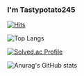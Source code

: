 ### I'm Tastypotato245

<!--
**Tastypotato245/Tastypotato245** is a ✨ _special_ ✨ repository because its `README.md` (this file) appears on your GitHub profile.

Here are some ideas to get you started:

- 🔭 I’m currently working on ...
- 🌱 I’m currently learning ...
- 👯 I’m looking to collaborate on ...
- 🤔 I’m looking for help with ...
- 💬 Ask me about ...
- 📫 How to reach me: ...
- 😄 Pronouns: ...
- ⚡ Fun fact: ...
-->

[![Hits](https://hits.seeyoufarm.com/api/count/incr/badge.svg?url=https%3A%2F%2Fgithub.com%2FTastypotato245%2Fhit-counter&count_bg=%2336EDD6&title_bg=%23555555&icon=&icon_color=%23E7E7E7&title=hits&edge_flat=false)](https://hits.seeyoufarm.com)

![Top Langs](https://github-readme-stats.vercel.app/api/top-langs/?username=Tastypotato245&layout=compact&theme=onedark)

[![Solved.ac Profile](http://mazassumnida.wtf/api/generate_badge?boj=tastypotato245)](https://solved.ac/tastypotato245)

![Anurag's GitHub stats](https://github-readme-stats.vercel.app/api?username=Tastypotato245&show_icons=true&theme=onedark)

